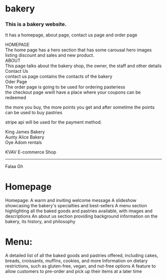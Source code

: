 # bakery

<h3>This is a bakery website.</h3>

It has a homepage, about page, contact us page and order page
<br>


HOMEPAGE <br>
The home page has a hero section that has some carousal hero images listing discount and sales and new product.
<br>
ABOUT <br>
This page talks about the bakery shop, the owner, the staff and other details
<br>
Contact Us <br>
contact us page contains the contacts of the bakery
<br>
Oder Page<br>
The order page is going  to be used for ordering pasteriess <br>
the checkout page wwill have a place where your coupons can be redeemed <br>

the more you buy, the more points you get and after sometime the points can be used to buy pastries <br>

stripe api will be used for the payment method.<br>

King James Bakery <br>
Aunty Alice Bakery <br>
Oye Adom rentals <br>
<!-----------Comment----------!>

KVAV E-commerce Shop <br>
<hr>
<p >Falaa Gh </p>

<h1>Homepage</h1>
<p>Homepage:
A warm and inviting welcome message
A slideshow showcasing the bakery's specialties and best-sellers
A menu section highlighting all the baked goods and pastries available, with images and descriptions
An about us section providing background information on the bakery, its history, and philosophy
</p>

<h1>Menu:</h1>
<p>A detailed list of all the baked goods and pastries offered, including cakes, breads, croissants, muffins, cookies, and more
Information on dietary restrictions, such as gluten-free, vegan, and nut-free options
A feature to allow customers to pre-order and pick up their items at a later time
</p>
